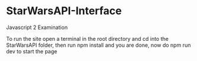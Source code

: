 # StarWarsAPI-Interface
Javascript 2 Examination

To run the site open a terminal in the root directory and cd into the StarWarsAPI folder, then run npm install and you are done, now do npm run dev to start the page

